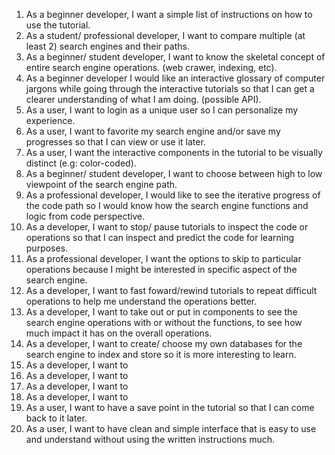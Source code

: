 1) As a beginner developer, I want a simple list of instructions on how to use the tutorial. 
2) As a student/ professional developer, I want to compare multiple (at least 2) search engines and their paths.
3) As a beginner/ student developer, I want to know the skeletal concept of entire search engine operations. (web crawer, indexing, etc).
4) As a beginner developer I would like an interactive glossary of computer jargons while going through the interactive tutorials so that I can get a clearer understanding of what I am doing. (possible API).
5) As a user, I want to login as a unique user so I can personalize my experience.
6) As a user, I want to favorite my search engine and/or save my progresses so that I can view or use it later.
7) As a user, I want the interactive components in the tutorial to be visually distinct (e.g: color-coded).
8) As a beginner/ student developer, I want to choose between high to low viewpoint of the search engine path.
9) As a professional developer, I would like to see the iterative progress of the code path so I would know how the search engine functions and logic from code perspective.
10) As a developer, I want to stop/ pause tutorials to inspect the code or operations so that I can inspect and predict the code for learning purposes.
11) As a professional developer, I want the options to skip to particular operations because I might be interested in specific aspect of the search engine.
12) As a developer, I want to fast foward/rewind tutorials to repeat difficult operations to help me understand the operations better.
13) As a developer, I want to take out or put in components to see the search engine operations with or without the functions, to see how much impact it has on the overall operations.
14) As a developer, I want to create/ choose my own databases for the search engine to index and store so it is more interesting to learn. 
15) As a developer, I want to 
16) As a developer, I want to   
17) As a developer, I want to  
18) As a developer, I want to  
19) As a user, I want to have a save point in the tutorial so that I can come back to it later.
20) As a user, I want to have clean and simple interface that is easy to use and understand without using the written instructions much.
